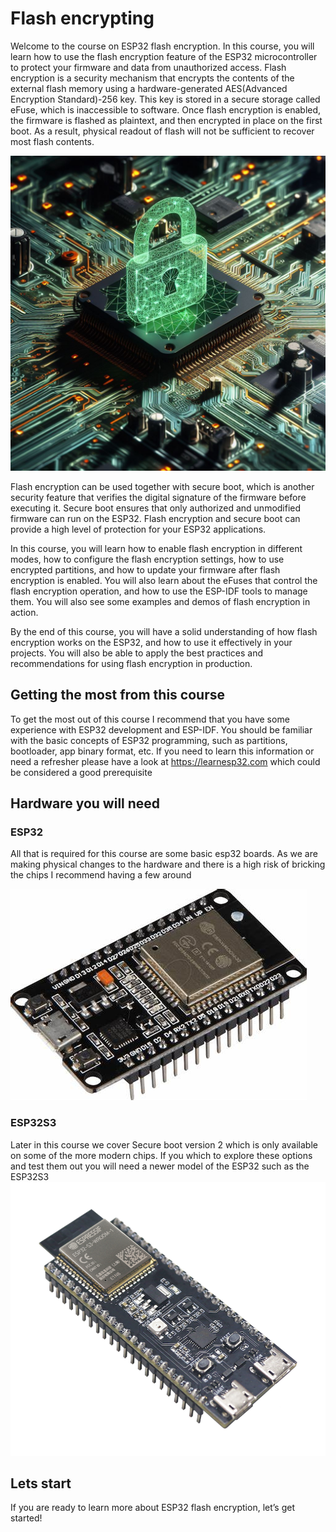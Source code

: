 # Flash encrypting

Welcome to the course on ESP32 flash encryption. In this course, you will learn how to use the flash encryption feature of the ESP32 microcontroller to protect your firmware and data from unauthorized access. Flash encryption is a security mechanism that encrypts the contents of the external flash memory using a hardware-generated AES(Advanced Encryption Standard)-256 key. This key is stored in a secure storage called eFuse, which is inaccessible to software. Once flash encryption is enabled, the firmware is flashed as plaintext, and then encrypted in place on the first boot. As a result, physical readout of flash will not be sufficient to recover most flash contents.

![Alt text](<Secure chip.jpg>)

Flash encryption can be used together with secure boot, which is another security feature that verifies the digital signature of the firmware before executing it. Secure boot ensures that only authorized and unmodified firmware can run on the ESP32. Flash encryption and secure boot can provide a high level of protection for your ESP32 applications.

In this course, you will learn how to enable flash encryption in different modes, how to configure the flash encryption settings, how to use encrypted partitions, and how to update your firmware after flash encryption is enabled. You will also learn about the eFuses that control the flash encryption operation, and how to use the ESP-IDF tools to manage them. You will also see some examples and demos of flash encryption in action.

By the end of this course, you will have a solid understanding of how flash encryption works on the ESP32, and how to use it effectively in your projects. You will also be able to apply the best practices and recommendations for using flash encryption in production.

## Getting the most from this course

To get the most out of this course I recommend that you have some experience with ESP32 development and ESP-IDF. You should be familiar with the basic concepts of ESP32 programming, such as partitions, bootloader, app binary format, etc.
If you need to learn this information or need a refresher please have a look at https://learnesp32.com which could be considered a good prerequisite

## Hardware you will need

### ESP32

All that is required for this course are some basic esp32 boards. As we are making physical changes to the hardware and there is a high risk of bricking the chips I recommend having a few around

![Alt text](esp32.jpg)

### ESP32S3

Later in this course we cover Secure boot version 2 which is only available on some of the more modern chips. If you which to explore these options and test them out you will need a newer model of the ESP32 such as the ESP32S3
![Alt text](esp32s3.png)

## Lets start

If you are ready to learn more about ESP32 flash encryption, let’s get started!
